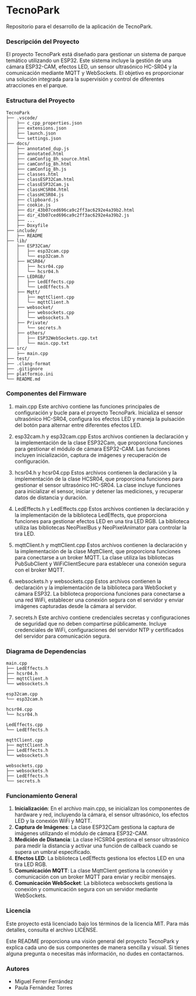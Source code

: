 # TecnoPark

Repositorio para el desarrollo de la aplicación de TecnoPark.

### Descripción del Proyecto

El proyecto TecnoPark está diseñado para gestionar un sistema de parque temático utilizando un ESP32. Este sistema incluye la gestión de una cámara ESP32-CAM, efectos LED, un sensor ultrasónico HC-SR04 y la comunicación mediante MQTT y WebSockets. El objetivo es proporcionar una solución integrada para la supervisión y control de diferentes atracciones en el parque.

### Estructura del Proyecto

```
TecnoPark
├── .vscode/
│   ├── c_cpp_properties.json
│   ├── extensions.json
│   ├── launch.json
│   └── settings.json
├── docs/
│   ├── annotated_dup.js
│   ├── annotated.html
│   ├── camConfig_8h_source.html
│   ├── camConfig_8h.html
│   ├── camConfig_8h.js
│   ├── classes.html
│   ├── classESP32Cam.html
│   ├── classESP32Cam.js
│   ├── classHCSR04.html
│   ├── classHCSR04.js
│   ├── clipboard.js
│   ├── cookie.js
│   ├── dir_43b07ced696ca9c2ff3ac6292e4a39b2.html
│   ├── dir_43b07ced696ca9c2ff3ac6292e4a39b2.js
│   ├── ...
│   ├── Doxyfile
├── include/
│   ├── README
├── lib/
│   ├── ESP32Cam/
│   │   ├── esp32cam.cpp
│   │   └── esp32cam.h
│   ├── HCSR04/
│   │   ├── hcsr04.cpp
│   │   └── hcsr04.h
│   ├── LEDRGB/
│   │   ├── LedEffects.cpp
│   │   └── LedEffects.h
│   ├── Mqtt/
│   │   ├── mqttClient.cpp
│   │   └── mqttClient.h
│   ├── websocket/
│   │   ├── websockets.cpp
│   │   └── websockets.h
│   ├── Private/
│   │   └── secrets.h
│   ├── others/
│   │   ├── ESP32WebSockets.cpp.txt
│   │   └── main.cpp.txt
├── src/
│   ├── main.cpp
├── test/
├── .clang-format
├── .gitignore
├── platformio.ini
└── README.md
```

### Componentes del Firmware

1. main.cpp
   Este archivo contiene las funciones principales de configuración y bucle para el proyecto TecnoPark. Inicializa el sensor ultrasónico HC-SR04, configura los efectos LED y maneja la pulsación del botón para alternar entre diferentes efectos LED.

2. esp32cam.h y esp32cam.cpp
   Estos archivos contienen la declaración y la implementación de la clase ESP32Cam, que proporciona funciones para gestionar el módulo de cámara ESP32-CAM. Las funciones incluyen inicialización, captura de imágenes y recuperación de configuración.

3. hcsr04.h y hcsr04.cpp
   Estos archivos contienen la declaración y la implementación de la clase HCSR04, que proporciona funciones para gestionar el sensor ultrasónico HC-SR04. La clase incluye funciones para inicializar el sensor, iniciar y detener las mediciones, y recuperar datos de distancia y duración.

4. LedEffects.h y LedEffects.cpp
   Estos archivos contienen la declaración y la implementación de la biblioteca LedEffects, que proporciona funciones para gestionar efectos LED en una tira LED RGB. La biblioteca utiliza las bibliotecas NeoPixelBus y NeoPixelAnimator para controlar la tira LED.

5. mqttClient.h y mqttClient.cpp
   Estos archivos contienen la declaración y la implementación de la clase MqttClient, que proporciona funciones para conectarse a un broker MQTT. La clase utiliza las bibliotecas PubSubClient y WiFiClientSecure para establecer una conexión segura con el broker MQTT.

6. websockets.h y websockets.cpp
   Estos archivos contienen la declaración y la implementación de la biblioteca para WebSocket y cámara ESP32. La biblioteca proporciona funciones para conectarse a una red WiFi, establecer una conexión segura con el servidor y enviar imágenes capturadas desde la cámara al servidor.

7. secrets.h
   Este archivo contiene credenciales secretas y configuraciones de seguridad que no deben compartirse públicamente. Incluye credenciales de WiFi, configuraciones del servidor NTP y certificados del servidor para comunicación segura.

### Diagrama de Dependencias

```
main.cpp
├── LedEffects.h
├── hcsr04.h
├── mqttClient.h
└── websockets.h

esp32cam.cpp
└── esp32cam.h

hcsr04.cpp
└── hcsr04.h

LedEffects.cpp
└── LedEffects.h

mqttClient.cpp
├── mqttClient.h
├── LedEffects.h
└── websockets.h

websockets.cpp
├── websockets.h
├── LedEffects.h
└── secrets.h
```

### Funcionamiento General

1. **Inicialización**: En el archivo main.cpp, se inicializan los componentes de hardware y red, incluyendo la cámara, el sensor ultrasónico, los efectos LED y la conexión WiFi y MQTT.
2. **Captura de Imágenes**: La clase ESP32Cam gestiona la captura de imágenes utilizando el módulo de cámara ESP32-CAM.
3. **Medición de Distancia**: La clase HCSR04 gestiona el sensor ultrasónico para medir la distancia y activar una función de callback cuando se supera un umbral especificado.
4. **Efectos LED**: La biblioteca LedEffects gestiona los efectos LED en una tira LED RGB.
5. **Comunicación MQTT**: La clase MqttClient gestiona la conexión y comunicación con un broker MQTT para enviar y recibir mensajes.
6. **Comunicación WebSocket**: La biblioteca websockets gestiona la conexión y comunicación segura con un servidor mediante WebSockets.

### Licencia

Este proyecto está licenciado bajo los términos de la licencia MIT. Para más detalles, consulta el archivo LICENSE.

Este README proporciona una visión general del proyecto TecnoPark y explica cada uno de sus componentes de manera sencilla y visual. Si tienes alguna pregunta o necesitas más información, no dudes en contactarnos.

### Autores

- Miguel Ferrer Ferrández
- Paula Fernández Torres
